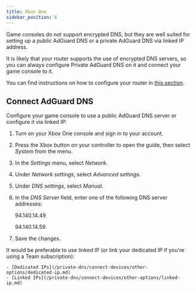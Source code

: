 ```yaml
---
title: Xbox One
sidebar_position: 6
---
```


Game consoles do not support encrypted DNS, but they are well suited for setting up a public AdGuard DNS or a private AdGuard DNS via linked IP address.

It is likely that your router supports the use of encrypted DNS servers, so you can always configure Private AdGuard DNS on it and connect your game console to it.

You can find instructions on how to configure your router in [this section](/private-dns/connect-devices/routers/routers.md).

## Connect AdGuard DNS

Configure your game console to use a public AdGuard DNS server or configure it via linked IP:

1. Turn on your Xbox One console and sign in to your account.
1. Press the Xbox button on your controller to open the guide, then select *System* from the menu.
1. In the *Settings* menu, select *Network*.
1. Under *Network settings*, select *Advanced settings*.
1. Under *DNS settings*, select *Manual*.
1. In the *DNS Server* field, enter one of the following DNS server addresses:

    94.140.14.49

    94.140.14.59

1. Save the changes.

It would be preferable to use linked IP (or link your dedicated IP if you're using a Team subscription):

    - [Dedicated IPs](/private-dns/connect-devices/other-options/dedicated-ip.md)
    - [Linked IPs](/private-dns/connect-devices/other-options/linked-ip.md)
